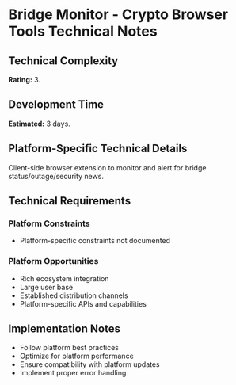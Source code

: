 # Bridge Monitor - Crypto Browser Tools Technical Notes

## Technical Complexity
**Rating:** 3.

## Development Time
**Estimated:** 3 days.

## Platform-Specific Technical Details
Client-side browser extension to monitor and alert for bridge status/outage/security news.

## Technical Requirements

### Platform Constraints
- Platform-specific constraints not documented

### Platform Opportunities
- Rich ecosystem integration
- Large user base
- Established distribution channels
- Platform-specific APIs and capabilities

## Implementation Notes
- Follow platform best practices
- Optimize for platform performance
- Ensure compatibility with platform updates
- Implement proper error handling
